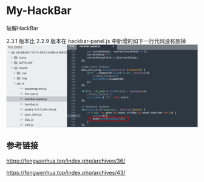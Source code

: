 # My-HackBar
破解HackBar

2.3.1 版本比 2.2.9 版本在 hackbar-panel.js 中新增的如下一行代码没有删掉
![](new.jpg)

## 参考链接

https://fengwenhua.top/index.php/archives/36/

https://fengwenhua.top/index.php/archives/43/
